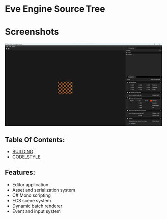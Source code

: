 # Eve Engine Source Tree

# Screenshots

![Editor](.github/editor.png)

## Table Of Contents:
  - [BUILDING](./BUILDING.md)
  - [CODE_STYLE](./CODE_STYLE.md)

## Features:
- Editor application
- Asset and serialization system
- C# Mono scripting
- ECS scene system
- Dynamic batch renderer
- Event and input system